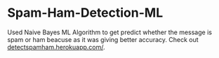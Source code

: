 # Spam-Ham-Detection-ML

Used Naive Bayes ML Algorithm to get predict whether the message is spam or ham beacuse as it was giving better accuracy.
Check out [detectspamham.herokuapp.com/](https://detectspamham.herokuapp.com/).
